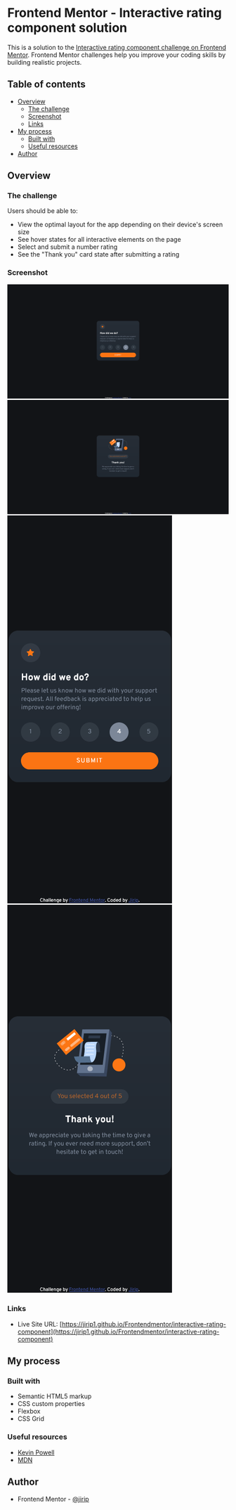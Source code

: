 # Frontend Mentor - Interactive rating component solution

This is a solution to the [Interactive rating component challenge on Frontend Mentor](https://www.frontendmentor.io/challenges/interactive-rating-component-koxpeBUmI). Frontend Mentor challenges help you improve your coding skills by building realistic projects.

## Table of contents

- [Overview](#overview)
  - [The challenge](#the-challenge)
  - [Screenshot](#screenshot)
  - [Links](#links)
- [My process](#my-process)
  - [Built with](#built-with)
  - [Useful resources](#useful-resources)
- [Author](#author)

## Overview

### The challenge

Users should be able to:

- View the optimal layout for the app depending on their device's screen size
- See hover states for all interactive elements on the page
- Select and submit a number rating
- See the "Thank you" card state after submitting a rating

### Screenshot

![desktop](./screenshots/solution-desktop-state-1.png)
![desktop](./screenshots/solution-desktop-state-2.png)
![mobile](./screenshots/solution-mobile-state-1.png)
![mobile](./screenshots/solution-mobile-state-2.png)

### Links

- Live Site URL: [https://jirip1.github.io/Frontendmentor/interactive-rating-component](https://jirip1.github.io/Frontendmentor/interactive-rating-component) 

## My process

### Built with

- Semantic HTML5 markup
- CSS custom properties
- Flexbox
- CSS Grid

### Useful resources

- [Kevin Powell](https://www.youtube.com/@KevinPowell)
- [MDN](https://developer.mozilla.org/en-US/)

## Author

- Frontend Mentor - [@jirip](https://www.frontendmentor.io/profile/JiriP1)